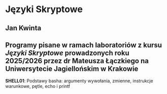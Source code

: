 Języki Skryptowe
================
Jan Kwinta
----------
Programy pisane w ramach laboratoriów z kursu *Języki Skryptowe* prowadzonych roku 2025/2026 przez dr Mateusza Łączkiego na Uniwersytecie Jagiellońskim w Krakowie
----------
**SHELL01**: Podstawy basha: argumenty wywołania, zmienne, instrukcje warunkowe, pętle, echo i printf  
